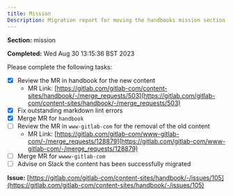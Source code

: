 ```yaml
---
title: Mission
Description: Migration report for moving the handbooks mission section
---
```


**Section:** mission

**Completed:** Wed Aug 30 13:15:36 BST 2023

Please complete the following tasks:

- [x] Review the MR in handbook for the new content
  - MR Link: [https://gitlab.com/gitlab-com/content-sites/handbook/-/merge_requests/503](https://gitlab.com/gitlab-com/content-sites/handbook/-/merge_requests/503)
- [x] Fix outstanding markdown lint errors
- [x] Merge MR for `handbook`
- [ ] Review the MR in `www-gitlab-com` for the removal of the old content
  - MR Link: [https://gitlab.com/gitlab-com/www-gitlab-com/-/merge_requests/128879](https://gitlab.com/gitlab-com/www-gitlab-com/-/merge_requests/128879)
- [ ] Merge MR for `wwww-gitlab-com`
- [ ] Advise on Slack the content has been successfully migrated

**Issue:** [https://gitlab.com/gitlab-com/content-sites/handbook/-/issues/105](https://gitlab.com/gitlab-com/content-sites/handbook/-/issues/105)
